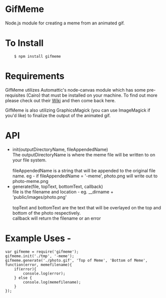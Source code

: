 # GifMeme
Node.js module for creating a meme from an animated gif.

# To Install
        $ npm install gifmeme

# Requirements
GifMeme utilizes Automattic's node-canvas module which has some pre-requisites (Cairo) that must be installed on your machine.  To find out more please check out their [Wiki](https://github.com/Automattic/node-canvas/wiki) and then come back here.

GifMeme is also utilizing GraphicsMagick (you can use ImageMagick if you'd like) to finalize the output of the animated gif.

# API

* init(outputDirectoryName, fileAppendedName) <br/> The outputDirectoryName is where the meme file will be written to on your file system.<br/><br/>fileAppendedName is a string that will be appended to the original file name. eg - if fileAppendedName = '-meme', photo.png will write out to photo-meme.png
* generate(file, topText, bottomText, callback)<br/>file is the filename and location - eg. __dirname + 'public/images/photo.png'<br/><br/>topText and bottomText are the text that will be overlayed on the top and bottom of the photo respectively.<br/> callback will return the filename or an error

# Example Uses -
    var gifmeme = require('gifmeme');
    gifmeme.init('./tmp', '-meme');
    gifmeme.generate('./photo.gif', 'Top of Meme', 'Bottom of Meme', function(error, memefilename){
        if(error){
            console.log(error);
        } else {
            console.log(memefilename);
        }
    });
